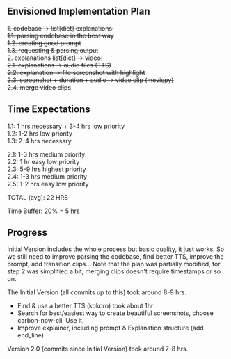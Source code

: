 ## Envisioned Implementation Plan
~~1. codebase -> list[dict] explanations:~~  
   ~~1.1. parsing codebase in the best way~~  
   ~~1.2. creating good prompt~~  
   ~~1.3. requesting & parsing output~~  
~~2. explanations list[dict] -> video:~~  
   ~~2.1. explanations -> audio files (TTS)~~  
   ~~2.2. explanation -> file screenshot with highlight~~  
   ~~2.3. screenshot + duration + audio -> video clip (moviepy)~~  
   ~~2.4. merge video clips~~  


## Time Expectations
1.1: 1 hrs necessary + 3-4 hrs low priority  
1.2: 1-2 hrs low priority  
1.3: 2-4 hrs necessary  

2.1: 1-3 hrs medium priority  
2.2: 1 hr easy low priority  
2.3: 5-9 hrs highest priority  
2.4: 1-3 hrs medium priority  
2.5: 1-2 hrs easy low priority  

TOTAL (avg): 22 HRS

Time Buffer: 20% = 5 hrs

## Progress
Initial Version includes the whole process but basic quality, it just works. So we still need to improve parsing the codebase, find better TTS, improve the prompt, add transition clips...
Note that the plan was partially modified, for step 2 was simplified a bit, merging clips doesn't require timestamps or so on.

The Initial Version (all commits up to this) took around 8-9 hrs.

- Find & use a better TTS (kokoro) took about 1hr
- Search for best/easiest way to create beautiful screenshots, choose carbon-now-cli. Use it.
- Improve explainer, including prompt & Explanation structure (add end_line)

Version 2.0 (commits since Initial Version) took around 7-8 hrs.